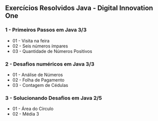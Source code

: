 ## Exercícios Resolvidos Java - Digital Innovation One



### **1 - Primeiros Passos em Java 3/3** 

- 01 - Visita na feira
- 02 - Seis números ímpares
- 03 - Quantidade de Números Positivos

### **2 - Desafios numéricos em Java 3/3**

- 01 - Análise de Números
- 02 - Folha de Pagamento
- 03 - Contagem de Cédulas

### **3 - Solucionando Desafios em Java 2/5** 

- 01 - Área do Círculo
- 02 - Média 3
